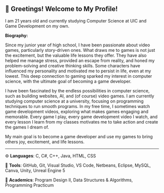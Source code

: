 ## 👋 Greetings! Welcome to My Profile!
I am 21 years old and currently studying Computer Science at UIC and Game Development on my own. 

**Biography:**

Since my junior year of high school, I have been passionate about video games, particularly story-driven ones. What draws me to games is not just the excitement, but the valuable life lessons they offer. They have also helped me manage stress, provided an escape from reality, and honed my problem-solving and creative thinking skills. Some characters have influenced my personality and motivated me to persist in life, even at my lowest. This deep connection to gaming sparked my interest in computer science, with the ultimate goal of becoming a game developer.

I have been fascinated by the endless possibilities in computer science, such as building websites, AI, and (of course) video games. I am currently studying computer science at a university, focusing on programming techniques to run smooth programs. In my free time, I sometimes watch game development videos, exploring what makes games engaging and memorable. Every game I play, every game development video I watch, and every lesson I learn from my classes motivates me to take action and create the games I dream of.

My main goal is to become a game developer and use my games to bring others joy, excitement, and life lessons.

-----------------------------------------------------------------------------------------------------------------------------------------------------------------------------------------------------------------------
⚙️ **Languages**: C, C#, C++, Java, HTML, CSS

🧰 **Tools**: GitHub, Git, Visual Studio, VS Code, Netbeans, Eclipse, MySQL, Canva, Unity, Unreal Engine 5

📘 **Academics**: Program Design II, Data Structures & Algorithms, Programming Practicum
